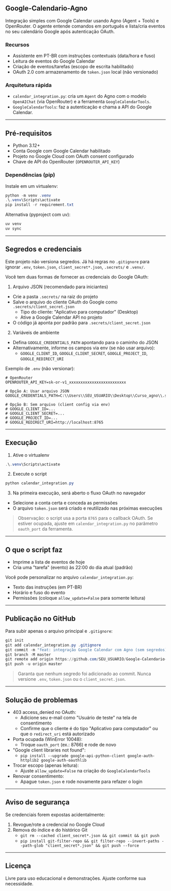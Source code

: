 ## Google-Calendario-Agno

Integração simples com Google Calendar usando Agno (Agent + Tools) e OpenRouter. O agente entende comandos em português e lista/cria eventos no seu calendário Google após autenticação OAuth.

### Recursos
- Assistente em PT-BR com instruções contextuais (data/hora e fuso)
- Leitura de eventos do Google Calendar
- Criação de eventos/tarefas (escopo de escrita habilitado)
- OAuth 2.0 com armazenamento de `token.json` local (não versionado)

### Arquitetura rápida
- `calendar_integration.py`: cria um `Agent` do Agno com o modelo `OpenAIChat` (via OpenRouter) e a ferramenta `GoogleCalendarTools`.
- `GoogleCalendarTools`: faz a autenticação e chama a API do Google Calendar.

---

## Pré-requisitos
- Python 3.12+
- Conta Google com Google Calendar habilitado
- Projeto no Google Cloud com OAuth consent configurado
- Chave de API do OpenRouter (`OPENROUTER_API_KEY`)

### Dependências (pip)
Instale em um virtualenv:
```powershell
python -m venv .venv
.\.venv\Scripts\activate
pip install -r requirement.txt
```

Alternativa (pyproject com uv):
```powershell
uv venv
uv sync
```

---

## Segredos e credenciais
Este projeto não versiona segredos. Já há regras no `.gitignore` para ignorar `.env`, `token.json`, `client_secret*.json`, `.secrets/` e `.venv/`.

Você tem duas formas de fornecer as credenciais do Google OAuth:

1) Arquivo JSON (recomendado para iniciantes)
- Crie a pasta `.secrets/` na raiz do projeto
- Salve o arquivo do cliente OAuth do Google como `.secrets/client_secret.json`
  - Tipo do cliente: "Aplicativo para computador" (Desktop)
  - Ative a Google Calendar API no projeto
- O código já aponta por padrão para `.secrets/client_secret.json`

2) Variáveis de ambiente
- Defina `GOOGLE_CREDENTIALS_PATH` apontando para o caminho do JSON
- Alternativamente, informe os campos via env (se não usar arquivo):
  - `GOOGLE_CLIENT_ID`, `GOOGLE_CLIENT_SECRET`, `GOOGLE_PROJECT_ID`, `GOOGLE_REDIRECT_URI`

Exemplo de `.env` (não versionar):
```env
# OpenRouter
OPENROUTER_API_KEY=sk-or-v1_xxxxxxxxxxxxxxxxxxxxxxxxx

# Opção A: Usar arquivo JSON
GOOGLE_CREDENTIALS_PATH=C:\\Users\\SEU_USUARIO\\Desktop\\Curso_agno\\.secrets\\client_secret.json

# Opção B: Sem arquivo (client config via env)
# GOOGLE_CLIENT_ID=...
# GOOGLE_CLIENT_SECRET=...
# GOOGLE_PROJECT_ID=...
# GOOGLE_REDIRECT_URI=http://localhost:8765
```

---

## Execução
1) Ative o virtualenv
```powershell
.\.venv\Scripts\activate
```
2) Execute o script
```powershell
python calendar_integration.py
```
3) Na primeira execução, será aberto o fluxo OAuth no navegador
- Selecione a conta certa e conceda as permissões
- O arquivo `token.json` será criado e reutilizado nas próximas execuções

> Observação: o script usa a porta `8765` para o callback OAuth. Se estiver ocupada, ajuste em `calendar_integration.py` no parâmetro `oauth_port` da ferramenta.

---

## O que o script faz
- Imprime a lista de eventos de hoje
- Cria uma "tarefa" (evento) às 22:00 do dia atual (padrão)

Você pode personalizar no arquivo `calendar_integration.py`:
- Texto das instruções (em PT-BR)
- Horário e fuso do evento
- Permissões (coloque `allow_update=False` para somente leitura)

---

## Publicação no GitHub
Para subir apenas o arquivo principal e `.gitignore`:
```powershell
git init
git add calendar_integration.py .gitignore
git commit -m "feat: integração Google Calendar com Agno (sem segredos)"
git branch -M master
git remote add origin https://github.com/SEU_USUARIO/Google-Calendario-Agno.git
git push -u origin master
```

> Garanta que nenhum segredo foi adicionado ao commit. Nunca versione `.env`, `token.json` ou o `client_secret.json`.

---

## Solução de problemas
- 403 access_denied no OAuth:
  - Adicione seu e-mail como "Usuário de teste" na tela de consentimento
  - Confirme que o cliente é do tipo "Aplicativo para computador" ou que o `redirect_uri` está autorizado
- Porta ocupada (WinError 10048):
  - Troque `oauth_port` (ex.: 8766) e rode de novo
- "Google client libraries not found":
  - `pip install --upgrade google-api-python-client google-auth-httplib2 google-auth-oauthlib`
- Trocar escopo (apenas leitura):
  - Ajuste `allow_update=False` na criação do `GoogleCalendarTools`
- Renovar consentimento:
  - Apague `token.json` e rode novamente para refazer o login

---


## Aviso de segurança
Se credenciais forem expostas acidentalmente:
1) Revogue/rote a credencial no Google Cloud
2) Remova do índice e do histórico Git
   - `git rm --cached client_secret*.json && git commit && git push`
   - `pip install git-filter-repo && git filter-repo --invert-paths --path-glob "client_secret*.json" && git push --force`

---

## Licença
Livre para uso educacional e demonstrações. Ajuste conforme sua necessidade.


